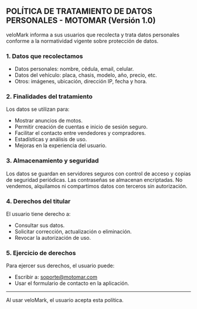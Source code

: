 ## POLÍTICA DE TRATAMIENTO DE DATOS PERSONALES - MOTOMAR (Versión 1.0)

veloMark informa a sus usuarios que recolecta y trata datos personales conforme a la normatividad vigente sobre protección de datos.

### 1. Datos que recolectamos
- Datos personales: nombre, cédula, email, celular.
- Datos del vehículo: placa, chasis, modelo, año, precio, etc.
- Otros: imágenes, ubicación, dirección IP, fecha y hora.

### 2. Finalidades del tratamiento
Los datos se utilizan para:
- Mostrar anuncios de motos.
- Permitir creación de cuentas e inicio de sesión seguro.
- Facilitar el contacto entre vendedores y compradores.
- Estadísticas y análisis de uso.
- Mejoras en la experiencia del usuario.

### 3. Almacenamiento y seguridad
Los datos se guardan en servidores seguros con control de acceso y copias de seguridad periódicas. Las contraseñas se almacenan encriptadas. No vendemos, alquilamos ni compartimos datos con terceros sin autorización.

### 4. Derechos del titular
El usuario tiene derecho a:
- Consultar sus datos.
- Solicitar corrección, actualización o eliminación.
- Revocar la autorización de uso.

### 5. Ejercicio de derechos
Para ejercer sus derechos, el usuario puede:
- Escribir a: soporte@motomar.com
- Usar el formulario de contacto en la aplicación.

---

Al usar veloMark, el usuario acepta esta política.